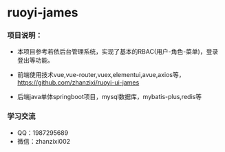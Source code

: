 # ruoyi-james

### 项目说明：

* 本项目参考若依后台管理系统，实现了基本的RBAC(用户-角色-菜单)，登录登出等功能。

* 前端使用技术vue,vue-router,vuex,elementui,avue,axios等，https://github.com/zhanzixi/ruoyi-ui-james
* 后端java单体springboot项目，mysql数据库，mybatis-plus,redis等

### 学习交流

* QQ：1987295689
* 微信：zhanzixi002

